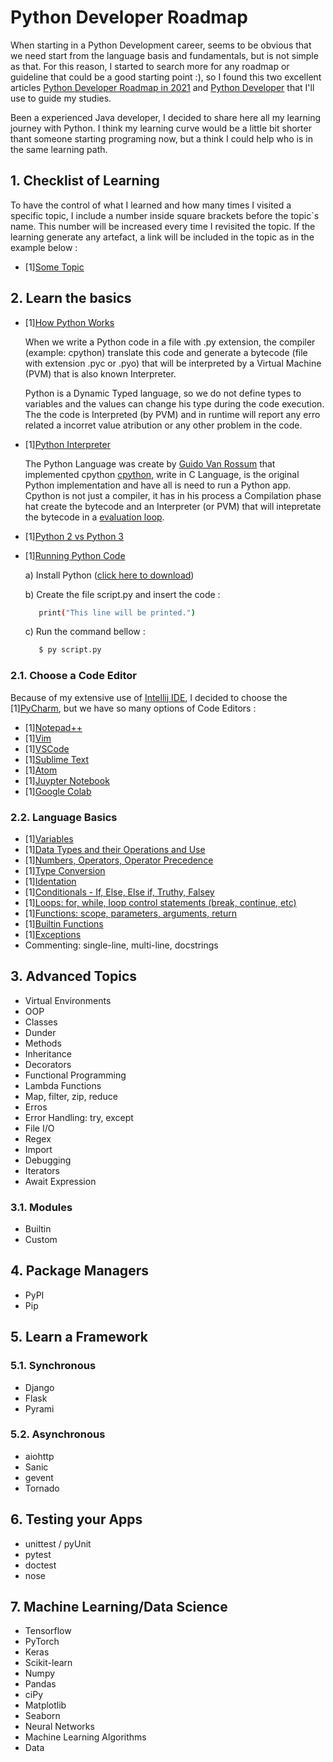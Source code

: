 # Python Developer Roadmap

When starting in a Python Development career, seems to be obvious that we need start from the language basis and fundamentals, but is not simple as that. For this reason, I started to search more for any roadmap or guideline that could be a good starting point :), so I found this two excellent articles [Python Developer Roadmap in 2021](https://dev.to/hb/python-developer-roadmap-in-2021-2bmo) and [Python Developer](https://roadmap.sh/python) that I'll use to guide my studies.

Been a experienced Java developer, I decided to share here all my learning journey with Python. I think my learning curve would be a little bit shorter thant someone starting programing now, but a think I could help who is in the same learning path.

## 1. Checklist of Learning

To have the control of what I learned and how many times I visited a specific topic, I include a number inside square brackets before the topic`s name. This number will be increased every time I revisited the topic. If the learning generate any artefact, a link will be included in the topic as in the example below :

- [1][Some Topic](https://github.com/ads1986/algorithms-and-datastructure/blob/main/src/main/java/com/algorithms/BFS.java)

## 2. Learn the basics

- [1][How Python Works](https://towardsdatascience.com/how-does-python-work-6f21fd197888)

  When we write a Python code in a file with .py extension, the compiler (example: cpython) translate this code and generate a bytecode (file with extension .pyc or .pyo) that will be interpreted by a Virtual Machine (PVM) that is also known Interpreter.

  Python is a Dynamic Typed language, so we do not define types to variables and the values  can change his type during the code execution. The the code is Interpreted (by PVM) and in runtime will report any erro related a incorret value atribution or any other problem in the code.

- [1][Python Interpreter](https://stackoverflow.com/questions/17130975/python-vs-cpython)

  The Python Language was create by [Guido Van Rossum](https://pt.wikipedia.org/wiki/Guido_van_Rossum) that implemented cpython [cpython](https://www.python.org/search/?q=cpython), write in C Language, is the original Python implementation and have all is need to run a Python app. Cpython is not  just a compiler, it has in his process a Compilation phase hat create the bytecode and an Interpreter (or PVM) that will intepretate the bytecode in a [evaluation loop](https://en.wikipedia.org/wiki/Read%E2%80%93eval%E2%80%93print_loop).

- [1][Python 2 vs Python 3](https://www.interviewbit.com/blog/difference-between-python-2-and-3/)

- [1][Running Python Code](https://www.learnpython.org/en/Hello%2C_World%21)

  a) Install Python ([click here to download](https://www.python.org/ftp/python/3.10.0/python-3.10.0-amd64.exe)) 
  
  b) Create the file script.py and insert the code :
     ```bash
        print("This line will be printed.")
     ```
  c) Run the command bellow :
     ```bash
        $ py script.py
     ```

### 2.1. Choose a Code Editor

   Because of my extensive use of [Intellij IDE](https://www.jetbrains.com/pt-br/idea/), I decided to choose the [1][PyCharm](https://www.jetbrains.com/pt-br/pycharm/), but we have so many options of Code Editors :    

  - [1][Notepad++](https://notepad-plus-plus.org)
  - [1][Vim](https://www.vim.org/)
  - [1][VSCode](https://code.visualstudio.com/docs/languages/python)
  - [1][Sublime Text](https://www.sublimetext.com/)
  - [1][Atom](https://atom.io/)
  - [1][Juypter Notebook](https://jupyter.org/)
  - [1][Google Colab](https://colab.research.google.com/?hl=pt_BR)

### 2.2. Language Basics

- [1][Variables](https://github.com/ads1986/python-developer-roadmap/blob/main/language-basics/variables.py)
- [1][Data Types and their Operations and Use](https://github.com/ads1986/python-developer-roadmap/blob/main/language-basics/datatypes.py)
- [1][Numbers, Operators, Operator Precedence](https://github.com/ads1986/python-developer-roadmap/blob/main/language-basics/numbers-operators-precedence.py)
- [1][Type Conversion](https://github.com/ads1986/python-developer-roadmap/edit/main/language-basics/type-conversion.py)
- [1][Identation](https://github.com/ads1986/python-developer-roadmap/edit/main/language-basics/identation.py)
- [1][Conditionals - If, Else, Else if, Truthy, Falsey](https://github.com/ads1986/python-developer-roadmap/blob/main/language-basics/conditionals.py)
- [1][Loops: for, while, loop control statements (break, continue, etc)](https://github.com/ads1986/python-developer-roadmap/blob/main/language-basics/loops.py)
- [1][Functions: scope, parameters, arguments, return](https://github.com/ads1986/python-developer-roadmap/blob/main/language-basics/functions.py)
- [1][Builtin Functions](https://github.com/ads1986/python-developer-roadmap/blob/main/language-basics/builtin-functions.py)
- [1][Exceptions](https://github.com/ads1986/python-developer-roadmap/blob/main/language-basics/exceptions.py)
- Commenting: single-line, multi-line, docstrings 

## 3. Advanced Topics

- Virtual Environments
- OOP
- Classes
- Dunder
- Methods
- Inheritance
- Decorators
- Functional Programming
- Lambda Functions
- Map, filter, zip, reduce
- Erros
- Error Handling: try, except
- File I/O
- Regex
- Import
- Debugging
- Iterators
- Await Expression

### 3.1. Modules

- Builtin
- Custom

## 4. Package Managers

- PyPI
- Pip

## 5. Learn a Framework

### 5.1. Synchronous

- Django
- Flask
- Pyrami

### 5.2. Asynchronous

- aiohttp
- Sanic
- gevent
- Tornado

## 6. Testing your Apps

- unittest / pyUnit
- pytest
- doctest
- nose

## 7. Machine Learning/Data Science

- Tensorflow
- PyTorch
- Keras
- Scikit-learn
- Numpy
- Pandas
- ciPy
- Matplotlib
- Seaborn
- Neural Networks
- Machine Learning Algorithms
- Data
